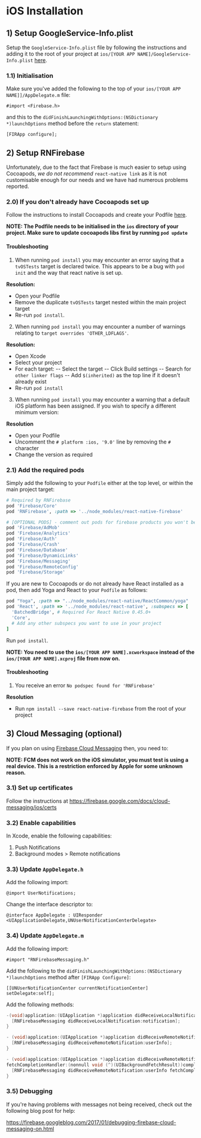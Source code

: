 # iOS Installation

## 1) Setup GoogleService-Info.plist
Setup the `GoogleService-Info.plist` file by following the instructions and adding it to the root of your project at `ios/[YOUR APP NAME]/GoogleService-Info.plist` [here](https://firebase.google.com/docs/ios/setup#add_firebase_to_your_app).

### 1.1) Initialisation
Make sure you've added the following to the top of your `ios/[YOUR APP NAME]]/AppDelegate.m` file:

`#import <Firebase.h>`

and this to the `didFinishLaunchingWithOptions:(NSDictionary *)launchOptions` method before the `return` statement:

`[FIRApp configure];`

## 2) Setup RNFirebase

Unfortunately, due to the fact that Firebase is much easier to setup using Cocoapods, *we do not recommend* `react-native link` as it is not customisable enough for our needs and we have had numerous problems reported.

### 2.0) If you don't already have Cocoapods set up
Follow the instructions to install Cocoapods and create your Podfile [here](https://firebase.google.com/docs/ios/setup#add_the_sdk).

**NOTE: The Podfile needs to be initialised in the `ios` directory of your project. Make sure to update cocoapods libs first by running `pod update`**

#### Troubleshooting
1) When running `pod install` you may encounter an error saying that a `tvOSTests` target is declared twice. This appears to be a bug with `pod init` and the way that react native is set up.

**Resolution:**
- Open your Podfile
- Remove the duplicate `tvOSTests` target nested within the main project target
- Re-run `pod install`.

2) When running `pod install` you may encounter a number of warnings relating to `target overrides 'OTHER_LDFLAGS'`.

**Resolution:**
- Open Xcode
- Select your project
- For each target:
-- Select the target
-- Click Build settings
-- Search for `other linker flags`
-- Add `$(inherited)` as the top line if it doesn't already exist
- Re-run `pod install`

3) When running `pod install` you may encounter a warning that a default iOS platform has been assigned.  If you wish to specify a different minimum version:

**Resolution**
- Open your Podfile
- Uncomment the `# platform :ios, '9.0'` line by removing the `#` character
- Change the version as required

### 2.1) Add the required pods
Simply add the following to your `Podfile` either at the top level, or within the main project target:

```ruby
# Required by RNFirebase
pod 'Firebase/Core'
pod 'RNFirebase', :path => '../node_modules/react-native-firebase'

# [OPTIONAL PODS] - comment out pods for firebase products you won't be using.
pod 'Firebase/AdMob'
pod 'Firebase/Analytics'
pod 'Firebase/Auth'
pod 'Firebase/Crash'
pod 'Firebase/Database'
pod 'Firebase/DynamicLinks'
pod 'Firebase/Messaging'
pod 'Firebase/RemoteConfig'
pod 'Firebase/Storage'
```

If you are new to Cocoapods or do not already have React installed as a pod, then add Yoga and React to your `Podfile` as follows:

```ruby
pod "Yoga", :path => "../node_modules/react-native/ReactCommon/yoga"
pod 'React', :path => '../node_modules/react-native', :subspecs => [
  'BatchedBridge', # Required For React Native 0.45.0+
  'Core',
  # Add any other subspecs you want to use in your project
]
```

Run `pod install`.

**NOTE: You need to use the `ios/[YOUR APP NAME].xcworkspace` instead of the `ios/[YOUR APP NAME].xcproj` file from now on.**

#### Troubleshooting
1) You receive an error `No podspec found for 'RNFirebase'`

**Resolution**
- Run `npm install --save react-native-firebase` from the root of your project

## 3) Cloud Messaging (optional)

If you plan on using [Firebase Cloud Messaging](https://firebase.google.com/docs/cloud-messaging/) then, you need to:

**NOTE: FCM does not work on the iOS simulator, you must test is using a real device.  This is a restriction enforced by Apple for some unknown reason.**

### 3.1) Set up certificates

Follow the instructions at https://firebase.google.com/docs/cloud-messaging/ios/certs

### 3.2) Enable capabilities

In Xcode, enable the following capabilities:

1) Push Notifications
2) Background modes > Remote notifications

### 3.3) Update `AppDelegate.h`

Add the following import:

`@import UserNotifications;`

Change the interface descriptor to:

`@interface AppDelegate : UIResponder <UIApplicationDelegate,UNUserNotificationCenterDelegate>`

### 3.4) Update `AppDelegate.m`

Add the following import:

`#import "RNFirebaseMessaging.h"`

Add the following to the `didFinishLaunchingWithOptions:(NSDictionary *)launchOptions` method after `[FIRApp Configure]`:

`[[UNUserNotificationCenter currentNotificationCenter] setDelegate:self];`

Add the following methods:

```objectivec
-(void)application:(UIApplication *)application didReceiveLocalNotification:(UILocalNotification *)notification {
  [RNFirebaseMessaging didReceiveLocalNotification:notification];
}

- (void)application:(UIApplication *)application didReceiveRemoteNotification:(nonnull NSDictionary *)userInfo {
  [RNFirebaseMessaging didReceiveRemoteNotification:userInfo];
}

- (void)application:(UIApplication *)application didReceiveRemoteNotification:(nonnull NSDictionary *)userInfo
fetchCompletionHandler:(nonnull void (^)(UIBackgroundFetchResult))completionHandler{
  [RNFirebaseMessaging didReceiveRemoteNotification:userInfo fetchCompletionHandler:completionHandler];
}
```

### 3.5) Debugging

If you're having problems with messages not being received, check out the following blog post for help:

https://firebase.googleblog.com/2017/01/debugging-firebase-cloud-messaging-on.html
